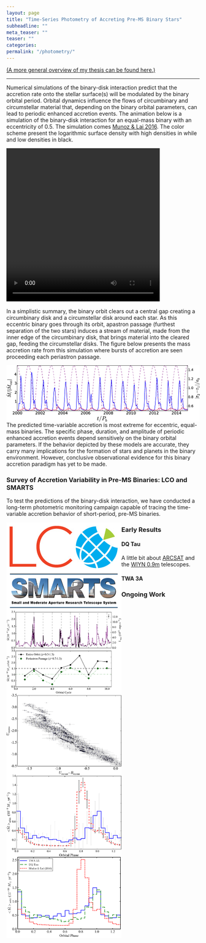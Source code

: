 ```yaml
---
layout: page
title: "Time-Series Photometry of Accreting Pre-MS Binary Stars"
subheadline: ""
meta_teaser: ""
teaser: ""
categories:
permalink: "/photometry/"
---
```

<a href='https://tofflemire.github.io/research/'>(A more general overview of my thesis can be found here.)</a>
<hr>

Numerical simulations of the binary-disk interaction predict that the accretion rate onto the stellar surface(s) will be modulated by the binary orbital period. Orbital dynamics influence the flows of circumbinary and circumstellar material that, depending on the binary orbital parameters, can lead to periodic enhanced accretion events. The animation below is a simulation of the binary-disk interaction for an equal-mass binary with an eccentricity of 0.5. The simulation comes <a href='http://adsabs.harvard.edu/abs/2016ApJ...827...43M' target='blank'>Munoz & Lai 2016</a>. The color scheme present the logarithmic surface density with high densities in while and low densities in black. 

<video src="/local_files/movie_e05.mp4" width="400" height="400" ALIGN="left" controls preload></video>

In a simplistic summary, the binary orbit clears out a central gap creating a circumbinary disk and a circumstellar disk around each star. As this eccentric binary goes through its orbit, apastron passage (furthest separation of the two stars) induces a stream of material, made from the inner edge of the circumbinary disk, that brings material into the cleared gap, feeding the circumstellar disks. The figure below presents the mass accretion rate from this simulation where bursts of accretion are seen proceeding each periastron passage. 

<a href='http://adsabs.harvard.edu/abs/2016ApJ...827...43M' target='blank'>
  <img src="/local_files/ML2016_Mdot.jpg" width="700" ALIGN="left">
</a>

The predicted time-variable accretion is most extreme for eccentric, equal-mass binaries. The specific phase, duration, and amplitude of periodic enhanced accretion events depend sensitively on the binary orbital parameters. If the behavior depicted by these models are accurate, they carry many implications for the formation of stars and planets in the binary environment. However, conclusive observational evidence for this binary accretion paradigm has yet to be made.

### Survey of Accretion Variability in Pre-MS Binaries: LCO and SMARTS

To test the predictions of the binary-disk interaction, we have conducted a long-term photometric monitoring campaign capable of tracing the time-variable accretion behavior of short-period, pre-MS binaries. 

<a href='https://lco.global/' target='blank'>
  <img src="/local_files/LCO-logo-web.jpg" width="300" ALIGN="left">
</a>

<a href='http://www.astro.yale.edu/smarts/' target='blank'>
  <img src="/local_files/smarts.jpg" width="300" ALIGN="left">
</a>

### Early Results

#### DQ Tau

A little bit about <a href='http://www.apo.nmsu.edu/Telescopes/ARCSAT/index.html' target='blank'>ARCSAT</a> and the <a href='https://www.noao.edu/0.9m/' target='blank'>WIYN 0.9m</a> telescopes.

<img src="/local_files/DQ_Mdot.jpg" width="300" ALIGN="left">
<img src="/local_files/DQ_CMD.jpg" width="300" ALIGN="left">
<img src="/local_files/DQ_Model.jpg" width="300" ALIGN="left">

#### TWA 3A

<img src="/local_files/TWA_Mdot_AveComp_FINAL.png" width="300" ALIGN="left">

### Ongoing Work

